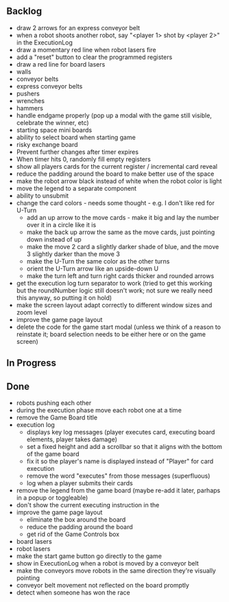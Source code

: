 ## Backlog
* draw 2 arrows for an express conveyor belt
* when a robot shoots another robot, say "<player 1> shot by <player 2>" in the ExecutionLog
* draw a momentary red line when robot lasers fire
* add a "reset" button to clear the programmed registers
* draw a red line for board lasers
* walls
* conveyor belts
* express conveyor belts
* pushers
* wrenches
* hammers
* handle endgame properly (pop up a modal with the game still visible, celebrate the winner, etc)
* starting space mini boards
* ability to select board when starting game
* risky exchange board
* Prevent further changes after timer expires
* When timer hits 0, randomly fill empty registers
* show all players cards for the current register / incremental card reveal
* reduce the padding around the board to make better use of the space
* make the robot arrow black instead of white when the robot color is light
* move the legend to a separate component
* ability to unsubmit
* change the card colors - needs some thought - e.g. I don't like red for U-Turn
    * add an up arrow to the move cards - make it big and lay the number over it in a circle like it is
    * make the back up arrow the same as the move cards, just pointing down instead of up
    * make the move 2 card a slightly darker shade of blue, and the move 3 slightly darker than the move 3
    * make the U-Turn the same color as the other turns
    * orient the U-Turn arrow like an upside-down U
    * make the turn left and turn right cards thicker and rounded arrows
* get the execution log turn separator to work (tried to get this working but the roundNumber logic still doesn't work; not sure we really need this anyway, so putting it on hold)
* make the screen layout adapt correctly to different window sizes and zoom level
* improve the game page layout
* delete the code for the game start modal (unless we think of a reason to reinstate it; board selection needs to be either here or on the game screen)

## In Progress
  
## Done
* robots pushing each other
* during the execution phase move each robot one at a time
* remove the Game Board title
* execution log
    * displays key log messages (player executes card, executing board elements, player takes damage)
    * set a fixed height and add a scrollbar so that it aligns with the bottom of the game board
    * fix it so the player's name is displayed instead of "Player" for card execution
    * remove the word "executes" from those messages (superfluous)
    * log when a player submits their cards
* remove the legend from the game board (maybe re-add it later, parhaps in a popup or toggleable)
* don't show the current executing instruction in the 
* improve the game page layout
    * eliminate the box around the board
    * reduce the padding around the board
    * get rid of the Game Controls box
* board lasers
* robot lasers
* make the start game button go directly to the game
* show in ExecutionLog when a robot is moved by a conveyor belt
* make the conveyors move robots in the same direction they're visually pointing
* conveyor belt movement not reflected on the board promptly
* detect when someone has won the race
